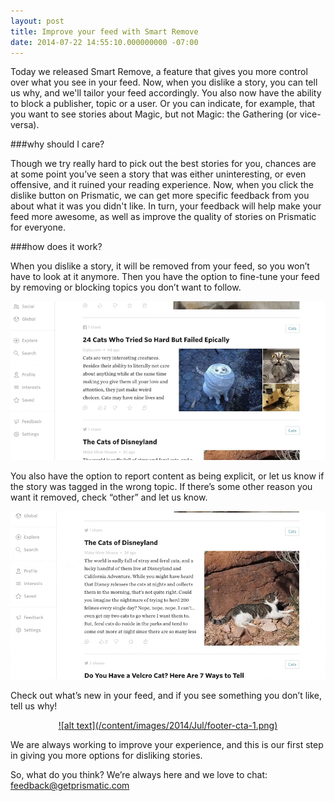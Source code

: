 ```yaml
---
layout: post
title: Improve your feed with Smart Remove
date: 2014-07-22 14:55:10.000000000 -07:00
---
```

Today we released Smart Remove, a feature that gives you more control over what you see in your feed. Now, when you dislike a story, you can tell us why, and we'll tailor your feed accordingly. You also now have the ability to block a publisher, topic or a user. Or you can indicate, for example, that you want to see stories about Magic, but not Magic: the Gathering (or vice-versa).

###why should I care?

Though we try really hard to pick out the best stories for you, chances are at some point you’ve seen a story that was either uninteresting, or even offensive, and it ruined your reading experience. Now, when you click the dislike button on Prismatic, we can get more specific feedback from you about what it was you didn't like. In turn, your feedback will help make your feed more awesome, as well as improve the quality of stories on Prismatic for everyone.

###how does it work?

When you dislike a story, it will be removed from your feed, so you won’t have to look at it anymore. Then you have the option to fine-tune your feed by removing or blocking topics you don’t want to follow.

![](/content/images/2014/Jul/BlockTopic-1.gif)

You also have the option to report content as being explicit, or let us know if the story was tagged in the wrong topic. If there’s some other reason you want it removed, check “other” and let us know.

![](/content/images/2014/Jul/reportcontent4-1.gif)

Check out what’s new in your feed, and if you see something you don’t like, tell us why!

<center>
<a href="http://www.getprismatic.com/">![alt text](/content/images/2014/Jul/footer-cta-1.png)</a>
</center

<hr>

We are always working to improve your experience, and this is our first step in giving you more options for disliking stories.

So, what do you think? We’re always here and we love to chat: feedback@getprismatic.com
